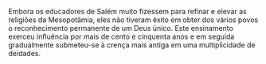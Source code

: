 ﻿Embora os educadores de Salém muito fizessem para refinar e elevar as religiões da Mesopotâmia, eles não tiveram êxito em obter dos vários povos o reconhecimento permanente de um Deus único. Este ensinamento exerceu influência por mais de cento e cinquenta anos e em seguida gradualmente submeteu-se à crença mais antiga em uma multiplicidade de deidades.